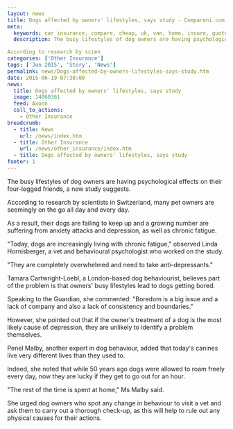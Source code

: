 ```yaml
---
layout: news
title: Dogs affected by owners' lifestyles, says study - Compareni.com
meta:
  keywords: car insurance, compare, cheap, uk, van, home, insure, quotes, online, comparison, bike, loans, life
  description: The busy lifestyles of dog owners are having psychological effects on their four-legged friends, a new study suggests.

According to research by scien
categories: ['Other Insurance']
tags: ['Jun 2015', 'Story', 'News']
permalink: news/Dogs-affected-by-owners-lifestyles-says-study.htm
date: 2015-06-19 07:30:00
news:
  title: Dogs affected by owners' lifestyles, says study
  image: 14060361
  feed: Axonn
  call_to_actions:
    - Other Insurance
breadcrumb:
  - title: News
    url: /news/index.htm
  - title: Other Insurance
    url: /news/other_insurance/index.htm
  - title: Dogs affected by owners' lifestyles, says study
footer: 1
---
```


The busy lifestyles of dog owners are having psychological effects on their four-legged friends, a new study suggests.

According to research by scientists in Switzerland, many pet owners are seemingly on the go all day and every day.

As a result, their dogs are failing to keep up and a growing number are suffering from anxiety attacks and depression, as well as chronic fatigue.

&quot;Today, dogs are increasingly living with chronic fatigue,&quot; observed Linda Hornisberger, a vet and behavioural psychologist who worked on the study.

&quot;They are completely overwhelmed and need to take anti-depressants.&quot;

Tamara Cartwright-Loebl, a London-based dog behaviourist, believes part of the problem is that owners&#39; busy lifestyles lead to dogs getting bored.

Speaking to the Guardian, she commented: &quot;Boredom is a big issue and a lack of company and also a lack of consistency and boundaries.&quot;

However, she pointed out that if the owner&#39;s treatment of a dog is the most likely cause of depression, they are unlikely to identify a problem themselves.

Penel Malby, another expert in dog behaviour, added that today&#39;s canines live very different lives than they used to.

Indeed, she noted that while 50 years ago dogs were allowed to roam freely every day, now they are lucky if they get to go out for an hour.

&quot;The rest of the time is spent at home,&quot; Ms Malby said.

She urged dog owners who spot any change in behaviour to visit a vet and ask them to carry out a thorough check-up, as this will help to rule out any physical causes for their actions.
